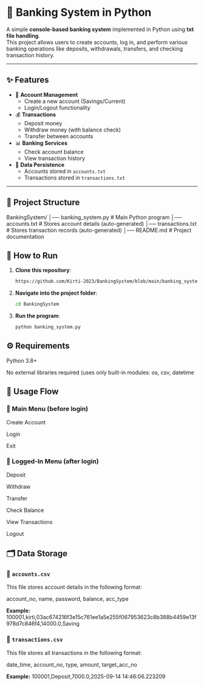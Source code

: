 # 🏦 Banking System in Python

A simple **console-based banking system** implemented in Python using **txt file handling**.  
This project allows users to create accounts, log in, and perform various banking operations like deposits, withdrawals, transfers, and checking transaction history.  

---

## ✨ Features
- 👤 **Account Management**
  - Create a new account (Savings/Current)
  - Login/Logout functionality  
- 💰 **Transactions**
  - Deposit money
  - Withdraw money (with balance check)
  - Transfer between accounts  
- 📊 **Banking Services**
  - Check account balance
  - View transaction history  
- 📂 **Data Persistence**
  - Accounts stored in `accounts.txt`  
  - Transactions stored in `transactions.txt`  

---

## 📂 Project Structure
BankingSystem/
│── banking_system.py # Main Python program
│── accounts.txt # Stores account details (auto-generated)
│── transactions.txt # Stores transaction records (auto-generated)
│── README.md # Project documentation

## 🚀 How to Run

1. **Clone this repository**:
   ```bash
   https://github.com/Kirti-2023/BankingSystem/blob/main/banking_system.py
   
2. **Navigate into the project folder**:
   ```bash
   cd BankingSystem
   
3. **Run the program**:
    ```bash
   python banking_system.py

## ⚙ Requirements

Python 3.8+

No external libraries required (uses only built-in modules: os, csv, datetime

## 📜 Usage Flow
### 🔑 Main Menu (before login)

Create Account

Login

Exit

### 📲 Logged-In Menu (after login)

Deposit

Withdraw

Transfer

Check Balance

View Transactions

Logout

## 🗂 Data Storage

### 📌 `accounts.csv`
This file stores account details in the following format:

account_no, name, password, balance, acc_type
 
**Example:**
100001,kirti,03ac674216f3e15c761ee1a5e255f067953623c8b388b4459e13f978d7c846f4,14000.0,Saving

### 📌 `transactions.csv`
This file stores all transactions in the following format:

date_time, account_no, type, amount, target_acc_no

**Example:**
100001,Deposit,7000.0,2025-09-14 14:46:06.223209


